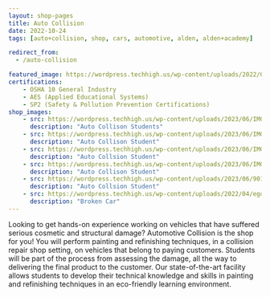 ```yaml
---
layout: shop-pages
title: Auto Collision
date: 2022-10-24
tags: [auto+collision, shop, cars, automotive, alden, alden+academy]

redirect_from:
  - /auto-collision

featured_image: https://wordpress.techhigh.us/wp-content/uploads/2022/04/egor-vikhrev-S0cqn0mZU0E-unsplash-1.jpg
certifications:
    - OSHA 10 General Industry
    - AES (Applied Educational Systems)
    - SP2 (Safety & Pollution Prevention Certifications)
shop_images:
    - src: https://wordpress.techhigh.us/wp-content/uploads/2023/06/IMG_8012.HEIC.jpg
      description: "Auto Collison Students"
    - src: https://wordpress.techhigh.us/wp-content/uploads/2023/06/IMG_4641.HEIC.jpg
      description: "Auto Collison Student"
    - src: https://wordpress.techhigh.us/wp-content/uploads/2023/06/IMG_5517.JPG.jpg
      description: "Auto Collsion Student"
    - src: https://wordpress.techhigh.us/wp-content/uploads/2023/06/IMG_7999.HEIC.jpg
      description: "Auto Collison Student"
    - src: https://wordpress.techhigh.us/wp-content/uploads/2023/06/901DC846-782D-4FE5-BB67-2B093A687690.jpg
      description: "Auto Collsion Student"
    - src: https://wordpress.techhigh.us/wp-content/uploads/2022/04/egor-vikhrev-S0cqn0mZU0E-unsplash-1.jpg
      description: "Broken Car"
---
```


Looking to get hands-on experience working on vehicles that have suffered serious cosmetic and structural damage? Automotive Collision is the shop for you! You will perform painting and refinishing techniques, in a collision repair shop setting, on vehicles that belong to paying customers. Students will be part of the process from assessing the damage, all the way to delivering the final product to the customer. Our state-of-the-art facility allows students to develop their technical knowledge and skills in painting and refinishing techniques in an eco-friendly learning environment.